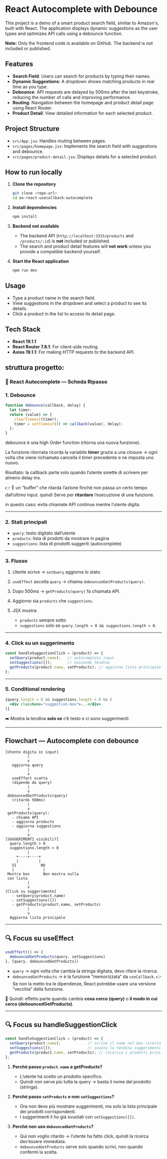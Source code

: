 # React Autocomplete with Debounce

This project is a demo of a smart product search field, similar to Amazon's, built with React. The application displays dynamic suggestions as the user types and optimizes API calls using a debounce function.

**Note:** Only the frontend code is available on GitHub. The backend is not included or published.

## Features

- **Search Field**: Users can search for products by typing their names.
- **Dynamic Suggestions**: A dropdown shows matching products in real time as you type.
- **Debounce**: API requests are delayed by 500ms after the last keystroke, reducing the number of calls and improving performance.
- **Routing**: Navigation between the homepage and product detail page using React Router.
- **Product Detail**: View detailed information for each selected product.

## Project Structure

- `src/App.jsx`: Handles routing between pages.
- `src/pages/homepage.jsx`: Implements the search field with suggestions and debounce.
- `src/pages/product-detail.jsx`: Displays details for a selected product.

## How to run locally

1. **Clone the repository**
   ```bash
   git clone <repo-url>
   cd ex-react-usecallback-autocomplete
   ```

2. **Install dependencies**
   ```bash
   npm install
   ```

3. **Backend not available**
   - The backend API (`http://localhost:3333/products` and `/products/:id`) is **not** included or published.
   - The search and product detail features will **not work** unless you provide a compatible backend yourself.

4. **Start the React application**
   ```bash
   npm run dev
   ```

## Usage

- Type a product name in the search field.
- View suggestions in the dropdown and select a product to see its details.
- Click a product in the list to access its detail page.

## Tech Stack

- **React 19.1.1**
- **React Router 7.8.1**: For client-side routing.
- **Axios 19.1.1**: For making HTTP requests to the backend API.

## struttura progetto:

### 📘 React Autocomplete — Scheda Ripasso

### 1. **Debounce**

```js
function debounce(callback, delay) {
  let timer;
  return (value) => {
    clearTimeout(timer);
    timer = setTimeout(() => callback(value), delay);
  };
}
```

debounce è una high Order function (ritorna una nuova funzione).

La funzione ritornata ricorda la variabile **timer** grazie a una closure → ogni volta che viene richiamata cancella il timer precedente e ne imposta uno nuovo.

Risultato: la callback parte solo quando l’utente smette di scrivere per almeno delay ms.

👉 È un “buffer” che ritarda l’azione finché non passa un certo tempo dall’ultimo input.
quindi Serve per **ritardare** l’esecuzione di una funzione.  

in questo caso: evita chiamate API continue mentre l’utente digita.

---

### 2. **Stati principali**

* `query`: testo digitato dall’utente
* `products`: lista di prodotti da mostrare in pagina
* `suggestions`: lista di prodotti suggeriti (autocomplete)

---

### 3. **Flusso**

1. Utente scrive → `setQuery` aggiorna lo stato.
2. `useEffect` ascolta `query` → chiama `debouncedGetProducts(query)`.
3. Dopo 500ms → `getProducts(query)` fa chiamata API.
4. Aggiorno sia `products` che `suggestions`.
5. JSX mostra:

   * `products` sempre sotto
   * `suggestions` solo se `query.length > 0 && suggestions.length > 0`.

---

### 4. **Click su un suggerimento**

```js
const handleSuggestionClick = (product) => {
  setQuery(product.name);   // autocompleta input
  setSuggestions([]);       // nasconde tendina
  getProducts(product.name, setProducts); // aggiorna lista principale
};
```

---

### 5. **Conditional rendering**

```jsx
{query.length > 0 && suggestions.length > 0 && (
  <div className="suggestion-box">...</div>
)}
```

➡️ Mostra la tendina **solo se** c’è testo e ci sono suggerimenti.

---

## Flowchart — Autocomplete con debounce

```
[Utente digita in input]
          |
          v
   aggiorna query
          |
          v
   useEffect scatta
   (dipende da query)
          |
          v
 debouncedGetProducts(query)
   (ritardo 500ms)
          |
          v
 getProducts(query):
   - chiama API
   - aggiorna products
   - aggiorna suggestions
          |
          v
[SUGGERIMENTI visibili?]
  query.length > 0
  suggestions.length > 0
          |
     +----+----+
     |         |
   SI           NO
   |             |
 Mostra box      Non mostra nulla
 con lista
          |
          v
[Click su suggerimento]
   - setQuery(product.name)
   - setSuggestions([])
   - getProducts(product.name, setProducts)
          |
          v
  Aggiorna lista principale
```

---

## 🔍 Focus su **useEffect**

```js
useEffect(() => {
  debouncedGetProducts(query, setSuggestions)
}, [query, debouncedGetProducts])
```

* `query` → ogni volta che cambia la stringa digitata, devo rifare la ricerca.
* `debouncedGetProducts` → è la funzione “memorizzata” da `useCallback`.
  👉 Se non la metto tra le dipendenze, React potrebbe usare una versione “vecchia” della funzione.

📌 Quindi: effetto parte quando cambia **cosa cerco (query)** o **il modo in cui cerco (debouncedGetProducts)**.

---

## 🔍 Focus su  **handleSuggestionClick**

```js
const handleSuggestionClick = (product) => {
  setQuery(product.name);            // scrive il nome nel box ricerca
  setSuggestions([]);                // svuota la tendina suggerimenti
  getProducts(product.name, setProducts); // ricarica i prodotti principali
};
```

1. **Perché passo `product.name` a getProducts?**

   * L’utente ha scelto un prodotto specifico.
   * Quindi non serve più tutta la query → basta il nome del prodotto (stringa).

2. **Perché passo `setProducts` e non `setSuggestions`?**

   * Ora non devo più mostrare suggerimenti, ma solo la lista principale dei prodotti corrispondenti.
   * I suggerimenti li ho già svuotati con `setSuggestions([])`.

3. **Perché non uso `debouncedGetProducts`?**

   * Qui non voglio ritardo → l’utente ha fatto click, quindi la ricerca dev’essere immediata.
   * `debouncedGetProducts` serve solo quando scrivi, non quando confermi la scelta.

